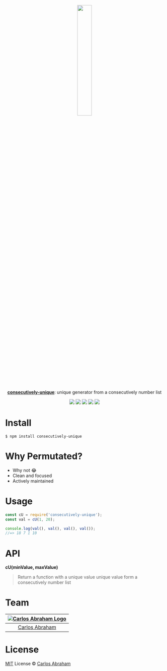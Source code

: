 
<p align="center">
	<a href="https://www.npmjs.com/package/consecutively-unique"><img src="https://cdn.abraham.gq/projects/consecutively-unique/logo.svg" width="30%"></a>
	<br>
	<br>
	<br>
	<br>
	<a href="https://www.npmjs.com/package/consecutively-unique"><b>consecutively-unique</b></a>: unique generator from a consecutively number list
</p>

<p align="center">
	<a href="https://travis-ci.org/abranhe/consecutively-unique"><img src="https://img.shields.io/travis/abranhe/consecutively-unique.svg?logo=travis" /></a>
	<a href="https://github.com/abranhe"><img src="https://abranhe.com/badge.svg"></a>
	<a href="https://cash.me/$abranhe"><img src="https://cdn.abraham.gq/badges/cash-me.svg"></a>
	<a href="https://www.patreon.com/abranhe"><img src="https://cdn.abraham.gq/badges/patreon.svg" /></a>
	<a href="https://github.com/abranhe/permutated/blob/master/LICENSE"><img src="https://img.shields.io/github/license/abranhe/consecutively-unique.svg" /></a>
</p>

# Install

```
$ npm install consecutively-unique
```

# Why Permutated?

- Why not 😂
- Clean and focused
- Actively maintained


# Usage

```js
const cU = require('consecutively-unique');
const val = cU(1, 20);

console.log(val(), val(), val(), val());
//=> 18 7 1 10
```

# API

**cU(minValue, maxValue)**

> Return a function with a unique value unique value form a consecutively number list

# Team

|[![Carlos Abraham Logo](https://avatars3.githubusercontent.com/u/21347264?s=50&v=4)](https://19cah.com)|
| :-: |
| [Carlos Abraham](https://github.com/abranhe) |


# License

[MIT](https://github.com/abranhe/consecutively-unique/blob/master/LICENSE) License © [Carlos Abraham](https://github.com/abranhe)
